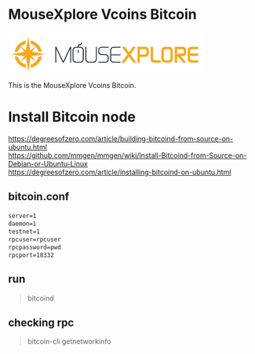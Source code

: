 # MouseXplore Vcoins Bitcoin
![Alt text](/logo.png?raw=true "Logo")


This is the MouseXplore Vcoins Bitcoin.


# Install Bitcoin node
https://degreesofzero.com/article/building-bitcoind-from-source-on-ubuntu.html  
https://github.com/mmgen/mmgen/wiki/Install-Bitcoind-from-Source-on-Debian-or-Ubuntu-Linux  
https://degreesofzero.com/article/installing-bitcoind-on-ubuntu.html

## bitcoin.conf
```
server=1
daemon=1
testnet=1
rpcuser=rpcuser
rpcpassword=pwd
rpcport=18332
```

## run
>bitcoind

## checking rpc
>bitcoin-cli getnetworkinfo
